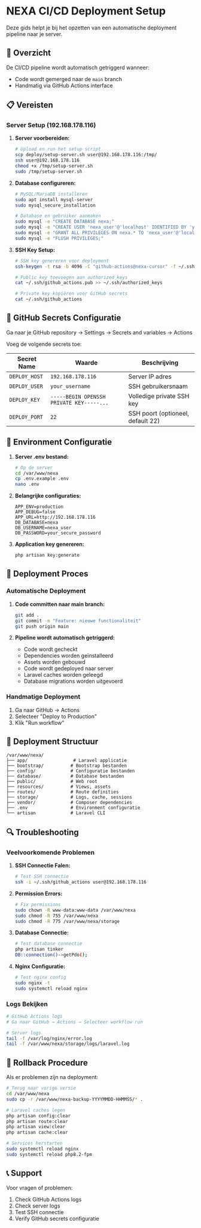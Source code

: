 # NEXA CI/CD Deployment Setup

Deze gids helpt je bij het opzetten van een automatische deployment pipeline naar je server.

## 🚀 Overzicht

De CI/CD pipeline wordt automatisch getriggerd wanneer:
- Code wordt gemerged naar de `main` branch
- Handmatig via GitHub Actions interface

## 📋 Vereisten

### Server Setup (192.168.178.116)

1. **Server voorbereiden:**
   ```bash
   # Upload en run het setup script
   scp deploy/setup-server.sh user@192.168.178.116:/tmp/
   ssh user@192.168.178.116
   chmod +x /tmp/setup-server.sh
   sudo /tmp/setup-server.sh
   ```

2. **Database configureren:**
   ```bash
   # MySQL/MariaDB installeren
   sudo apt install mysql-server
   sudo mysql_secure_installation
   
   # Database en gebruiker aanmaken
   sudo mysql -e "CREATE DATABASE nexa;"
   sudo mysql -e "CREATE USER 'nexa_user'@'localhost' IDENTIFIED BY 'your_secure_password';"
   sudo mysql -e "GRANT ALL PRIVILEGES ON nexa.* TO 'nexa_user'@'localhost';"
   sudo mysql -e "FLUSH PRIVILEGES;"
   ```

3. **SSH Key Setup:**
   ```bash
   # SSH key genereren voor deployment
   ssh-keygen -t rsa -b 4096 -C "github-actions@nexa-cursor" -f ~/.ssh/github_actions
   
   # Public key toevoegen aan authorized_keys
   cat ~/.ssh/github_actions.pub >> ~/.ssh/authorized_keys
   
   # Private key kopiëren voor GitHub secrets
   cat ~/.ssh/github_actions
   ```

## 🔐 GitHub Secrets Configuratie

Ga naar je GitHub repository → Settings → Secrets and variables → Actions

Voeg de volgende secrets toe:

| Secret Name | Waarde | Beschrijving |
|-------------|--------|--------------|
| `DEPLOY_HOST` | `192.168.178.116` | Server IP adres |
| `DEPLOY_USER` | `your_username` | SSH gebruikersnaam |
| `DEPLOY_KEY` | `-----BEGIN OPENSSH PRIVATE KEY-----...` | Volledige private SSH key |
| `DEPLOY_PORT` | `22` | SSH poort (optioneel, default 22) |

## 🔧 Environment Configuratie

1. **Server .env bestand:**
   ```bash
   # Op de server
   cd /var/www/nexa
   cp .env.example .env
   nano .env
   ```

2. **Belangrijke configuraties:**
   ```env
   APP_ENV=production
   APP_DEBUG=false
   APP_URL=http://192.168.178.116
   DB_DATABASE=nexa
   DB_USERNAME=nexa_user
   DB_PASSWORD=your_secure_password
   ```

3. **Application key genereren:**
   ```bash
   php artisan key:generate
   ```

## 🚀 Deployment Proces

### Automatische Deployment

1. **Code committen naar main branch:**
   ```bash
   git add .
   git commit -m "Feature: nieuwe functionaliteit"
   git push origin main
   ```

2. **Pipeline wordt automatisch getriggerd:**
   - Code wordt gecheckt
   - Dependencies worden geïnstalleerd
   - Assets worden gebouwd
   - Code wordt gedeployed naar server
   - Laravel caches worden geleegd
   - Database migrations worden uitgevoerd

### Handmatige Deployment

1. Ga naar GitHub → Actions
2. Selecteer "Deploy to Production"
3. Klik "Run workflow"

## 📁 Deployment Structuur

```
/var/www/nexa/
├── app/                 # Laravel applicatie
├── bootstrap/          # Bootstrap bestanden
├── config/             # Configuratie bestanden
├── database/           # Database bestanden
├── public/             # Web root
├── resources/          # Views, assets
├── routes/             # Route definities
├── storage/            # Logs, cache, sessions
├── vendor/             # Composer dependencies
├── .env                # Environment configuratie
└── artisan             # Laravel CLI
```

## 🔍 Troubleshooting

### Veelvoorkomende Problemen

1. **SSH Connectie Falen:**
   ```bash
   # Test SSH connectie
   ssh -i ~/.ssh/github_actions user@192.168.178.116
   ```

2. **Permission Errors:**
   ```bash
   # Fix permissions
   sudo chown -R www-data:www-data /var/www/nexa
   sudo chmod -R 755 /var/www/nexa
   sudo chmod -R 775 /var/www/nexa/storage
   ```

3. **Database Connectie:**
   ```bash
   # Test database connectie
   php artisan tinker
   DB::connection()->getPdo();
   ```

4. **Nginx Configuratie:**
   ```bash
   # Test nginx config
   sudo nginx -t
   sudo systemctl reload nginx
   ```

### Logs Bekijken

```bash
# GitHub Actions logs
# Ga naar GitHub → Actions → Selecteer workflow run

# Server logs
tail -f /var/log/nginx/error.log
tail -f /var/www/nexa/storage/logs/laravel.log
```

## 🔄 Rollback Procedure

Als er problemen zijn na deployment:

```bash
# Terug naar vorige versie
cd /var/www/nexa
sudo cp -r /var/www/nexa-backup-YYYYMMDD-HHMMSS/* .

# Laravel caches legen
php artisan config:clear
php artisan route:clear
php artisan view:clear
php artisan cache:clear

# Services herstarten
sudo systemctl reload nginx
sudo systemctl reload php8.2-fpm
```

## 📞 Support

Voor vragen of problemen:
1. Check GitHub Actions logs
2. Check server logs
3. Test SSH connectie
4. Verify GitHub secrets configuratie
